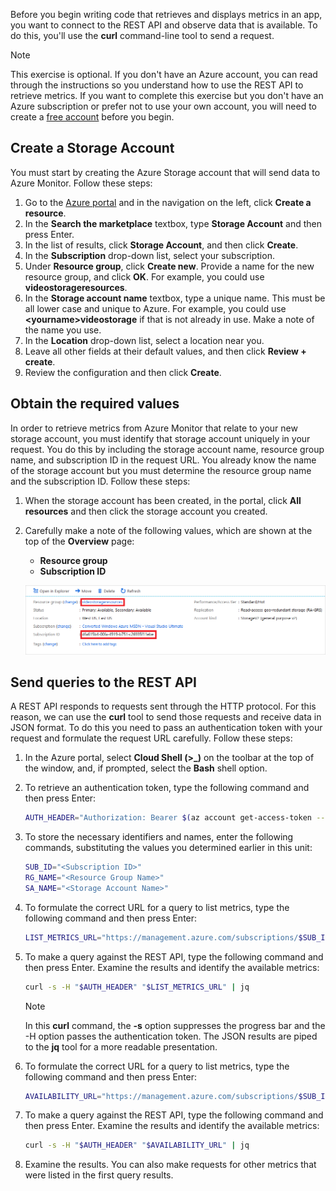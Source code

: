 Before you begin writing code that retrieves and displays metrics in an app, you want to connect to the REST API and observe data that is available. To do this, you'll use the **curl** command-line tool to send a request.

> [!NOTE]
> This exercise is optional. If you don't have an Azure account, you can read through the instructions so you understand how to use the REST API to retrieve metrics.
> If you want to complete this exercise but you don't have an Azure subscription or prefer not to use your own account, you will need to create a [free account](https://azure.microsoft.com/free/?azure-portal=true) before you begin.

## Create a Storage Account

You must start by creating the Azure Storage account that will send data to Azure Monitor. Follow these steps:

1. Go to the [Azure portal](https://portal.azure.com/) and in the navigation on the left, click **Create a resource**.
1. In the **Search the marketplace** textbox, type **Storage Account** and then press Enter.
1. In the list of results, click **Storage Account**, and then click **Create**.
1. In the **Subscription** drop-down list, select your subscription.
1. Under **Resource group**, click **Create new**. Provide a name for the new resource group, and click **OK**. For example, you could use **videostorageresources**.
1. In the **Storage account name** textbox, type a unique name. This must be all lower case and unique to Azure. For example, you could use **&lt;yourname&gt;videostorage** if that is not already in use. Make a note of the name you use.
1. In the **Location** drop-down list, select a location near you.
1. Leave all other fields at their default values, and then click **Review + create**.
1. Review the configuration and then click **Create**.

## Obtain the required values

In order to retrieve metrics from Azure Monitor that relate to your new storage account, you must identify that storage account uniquely in your request. You do this by including the storage account name, resource group name, and subscription ID in the request URL. You already know the name of the storage account but you must determine the resource group name and the subscription ID. Follow these steps:

1. When the storage account has been created, in the portal, click **All resources** and then click the storage account you created.
1. Carefully make a note of the following values, which are shown at the top of the **Overview** page:
    - **Resource group**
    - **Subscription ID**

    ![Obtaining the resource group name and subscription ID](../media/3-obtain-rg-and-subscription-ids.png)

## Send queries to the REST API

A REST API responds to requests sent through the HTTP protocol. For this reason, we can use the **curl** tool to send those requests and receive data in JSON format. To do this you need to pass an authentication token with your request and formulate the request URL carefully. Follow these steps:

1. In the Azure portal, select **Cloud Shell (&gt;_)** on the toolbar at the top of the window, and, if prompted, select the **Bash** shell option.

1. To retrieve an authentication token, type the following command and then press Enter:

    ```bash
    AUTH_HEADER="Authorization: Bearer $(az account get-access-token --query accessToken -o tsv)"
    ```

1. To store the necessary identifiers and names, enter the following commands, substituting the values you determined earlier in this unit:

    ```bash
    SUB_ID="<Subscription ID>"
    RG_NAME="<Resource Group Name>"
    SA_NAME="<Storage Account Name>"
    ```

1. To formulate the correct URL for a query to list metrics, type the following command and then press Enter:

    ```bash
    LIST_METRICS_URL="https://management.azure.com/subscriptions/$SUB_ID/resourceGroups/$RG_NAME/providers/Microsoft.Storage/storageAccounts/$SA_NAME/providers/microsoft.insights/metricdefinitions?api-version=2018-01-01"
    ```

1. To make a query against the REST API, type the following command and then press Enter. Examine the results and identify the available metrics:

    ```bash
    curl -s -H "$AUTH_HEADER" "$LIST_METRICS_URL" | jq
    ```

    > [!NOTE] 
    In this **curl** command, the **-s** option suppresses the progress bar and the -H option passes the authentication token. The JSON results are piped to the **jq** tool for a more readable presentation.

1. To formulate the correct URL for a query to list metrics, type the following command and then press Enter:

    ```bash
    AVAILABILITY_URL="https://management.azure.com/subscriptions/$SUB_ID/resourceGroups/$RG_NAME/providers/Microsoft.Storage/storageAccounts/$SA_NAME/providers/microsoft.insights/metrics?metricnames=Availability&aggregation=Average&interval=PT1H&api-version=2018-01-01"
    ```

1. To make a query against the REST API, type the following command and then press Enter. Examine the results and identify the available metrics:

    ```bash
    curl -s -H "$AUTH_HEADER" "$AVAILABILITY_URL" | jq
    ```

1. Examine the results. You can also make requests for other metrics that were listed in the first query results.
